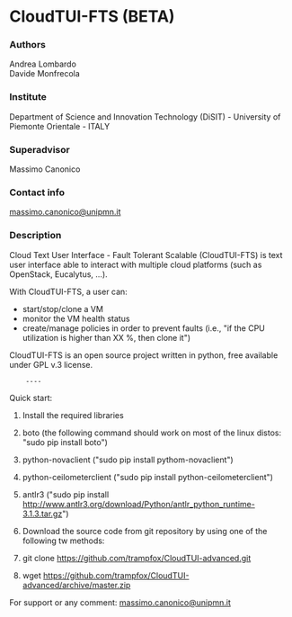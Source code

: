 # CloudTUI-FTS (BETA)

### Authors
Andrea Lombardo<br/>
Davide Monfrecola

### Institute
Department of Science and Innovation Technology (DiSIT) - University of Piemonte Orientale - ITALY

### Superadvisor
Massimo Canonico

### Contact info
massimo.canonico@unipmn.it

### Description
Cloud Text User Interface - Fault Tolerant Scalable (CloudTUI-FTS)
is text user interface able to interact with multiple
cloud platforms (such as OpenStack, Eucalytus, ...).

With CloudTUI-FTS, a user can:
- start/stop/clone a VM
- monitor the VM health status
- create/manage policies in order to prevent faults (i.e.,
"if the CPU utilization is higher than XX %, then clone it")

CloudTUI-FTS is an open source project written in python,
free available under GPL v.3 license.

		----
Quick start:

1. Install the required libraries
  1. boto (the following command should work on most of the linux distos: "sudo pip install boto")
  2. python-novaclient ("sudo pip install pythom-novaclient")
  3. python-ceilometerclient ("sudo pip install python-ceilometerclient")
  4. antlr3 ("sudo pip install http://www.antlr3.org/download/Python/antlr_python_runtime-3.1.3.tar.gz") 


2. Download the source code from git repository by using one of the following tw methods:
  1. git clone https://github.com/trampfox/CloudTUI-advanced.git
  2. wget https://github.com/trampfox/CloudTUI-advanced/archive/master.zip

For support or any comment: massimo.canonico@unipmn.it
